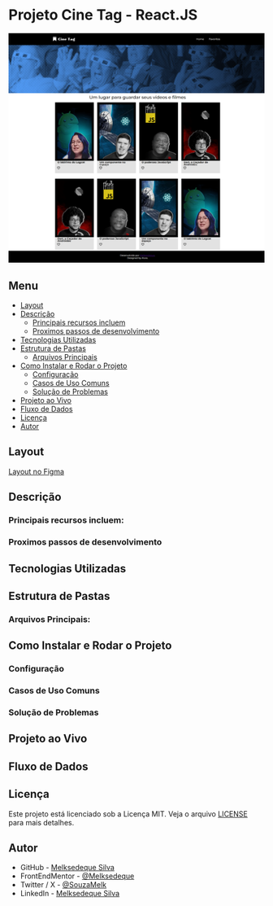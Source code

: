 # Projeto Cine Tag - React.JS

![Tela Principal](./screenshot/tela-principal.png)

## Menu

- [Layout](#layout)
- [Descrição](#descrição)
  - [Principais recursos incluem](#principais-recursos-incluem)
  - [Proximos passos de desenvolvimento](#proximos-passos-de-desenvolvimento)
- [Tecnologias Utilizadas](#tecnologias-utilizadas)
- [Estrutura de Pastas](#estrutura-de-pastas)
  - [Arquivos Principais](#arquivos-principais)
- [Como Instalar e Rodar o Projeto](#como-instalar-e-rodar-o-projeto)
  - [Configuração](#configuração)
  - [Casos de Uso Comuns](#casos-de-uso-comuns)
  - [Solução de Problemas](#solução-de-problemas)
- [Projeto ao Vivo](#projeto-ao-vivo)
- [Fluxo de Dados](#fluxo-de-dados)
- [Licença](#licença)
- [Autor](#autor)

## Layout

[Layout no Figma](<https://www.figma.com/design/VU8mCwoKVV6vS7s1FYV05m/React%3A-Praticando-React-com-Js-%7C-Cinetag-(Community)?node-id=12-2&p=f&t=tRyaWwMTakj5MTSU-0>)

## Descrição

### Principais recursos incluem:

### Proximos passos de desenvolvimento

## Tecnologias Utilizadas

## Estrutura de Pastas

### Arquivos Principais:

## Como Instalar e Rodar o Projeto

### Configuração

### Casos de Uso Comuns

### Solução de Problemas

## Projeto ao Vivo

## Fluxo de Dados

## Licença

Este projeto está licenciado sob a Licença MIT. Veja o arquivo [LICENSE](https://github.com/Melksedeque/cine-tag-react?tab=MIT-1-ov-file) para mais detalhes.

## Autor

- GitHub - [Melksedeque Silva](https://github.com/Melksedeque/)
- FrontEndMentor - [@Melksedeque](https://www.frontendmentor.io/profile/Melksedeque)
- Twitter / X - [@SouzaMelk](https://x.com/SouzaMelk)
- LinkedIn - [Melksedeque Silva](https://www.linkedin.com/in/melksedeque-silva/)
